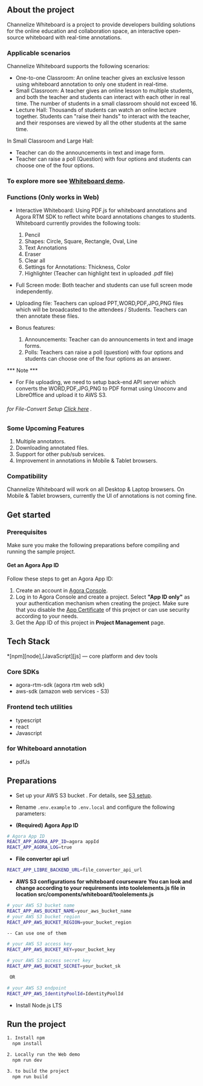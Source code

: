 ﻿## About the project

Channelize Whiteboard is a project to provide developers building solutions for the online education and collaboration space, an interactive open-source whiteboard with real-time annotations.


### Applicable scenarios


Channelize Whiteboard supports the following scenarios:


- One-to-one Classroom: An online teacher gives an exclusive lesson using whiteboard annotation to only one student in real-time.
- Small Classroom: A teacher gives an online lesson to multiple students, and both the teacher and students can interact with each other in real time. The number of students in a small classroom should not exceed 16.
- Lecture Hall: Thousands of students can watch an online lecture together. Students can "raise their hands" to interact with the teacher, and their responses are viewed by all the other students at the same time.


In Small Classroom and Large Hall:
- Teacher can do the announcements in text and image form. 
- Teacher can raise a poll (Question) with four options and students can choose one of the four options.

### To explore more see [Whiteboard demo](https://whiteboard-demo.channelize.io/).

### Functions (Only works in Web)

- Interactive Whiteboard: Using PDF.js for whiteboard annotations and Agora RTM SDK to reflect white board annotations changes to students. Whiteboard currently provides the following tools:
    1. Pencil
    2. Shapes: Circle, Square, Rectangle, Oval, Line
    3. Text Annotations
    4. Eraser
    5. Clear all
    6. Settings for Annotations: Thickness, Color
    7. Highlighter (Teacher can highlight text in uploaded .pdf file)

- Full Screen mode: Both teacher and students can use full screen mode independently.
- Uploading file: Teachers can upload PPT,WORD,PDF,JPG,PNG files which will be broadcasted to   the attendees / Students. Teachers can then annotate these files.
- Bonus features:
    1. Announcements: Teacher can do announcements in text and image forms.
    2. Polls: Teachers can raise a poll (question) with four options and students can choose one of the four options as an answer.

*** Note ***
   -  For File uploading, we need to setup back-end API server which converts the WORD,PDF,JPG,PNG to PDF format using Unoconv and LibreOffice and upload it to AWS S3.

   ###### for File-Convert Setup  [Click here](https://github.com/ChannelizeIO/Channelize-Whiteboard-SDK/tree/Node-File-Convertor-API) .


### Some Upcoming Features

  1. Multiple annotators.
  2. Downloading annotated files.
  3. Support for other pub/sub services.
  4. Improvement in annotations in Mobile & Tablet browsers.


### Compatibility

Channelize Whiteboard will work on all Desktop & Laptop browsers. On Mobile & Tablet browsers, currently the UI of annotations is not coming fine.


## Get started


### Prerequisites 


 Make sure you make the following preparations before compiling and running the sample project.


 #### Get an Agora App ID
 Follow these steps to get an Agora App ID:
  1. Create an account in [Agora Console](https://sso.agora.io/v2/signup).
  2. Log in to Agora Console and create a project. Select **"App ID only"** as your authentication mechanism when creating the project. Make  sure that you disable the [App Certificate](https://docs.agora.io/en/Agora%20Platform/token?platform=All%20Platforms#appcertificate) of  this project or can use security according to your needs.
  3. Get the App ID of this project in **Project Management** page.


 ## Tech Stack
 *[npm][node],[JavaScript][js] — core platform and dev tools


### Core SDKs
 - agora-rtm-sdk (agora rtm web sdk)
 - aws-sdk (amazon web services - S3)


### Frontend tech utilities
 - typescript
 - react 
 - Javascript


### for Whiteboard annotation 
 - pdfJs


## Preparations
 - Set up your AWS S3 bucket . For details, see [S3 setup](https://docs.aws.amazon.com/quickstarts/latest/s3backup/step-1-create-bucket.html).


 - Rename `.env.example` to `.env.local` and configure the following parameters:

  - **(Required) Agora App ID** 
  ```bash
  # Agora App ID
  REACT_APP_AGORA_APP_ID=agora appId
  REACT_APP_AGORA_LOG=true
  ```
 - **File converter api url**
  ```bash
  REACT_APP_LIBRE_BACKEND_URL=file_converter_api_url
  ```

 - **AWS S3 configurations for whiteboard courseware**
   **You can look and change according to your requirements into toolelements.js file in location src/components/whiteboard/toolelements.js**

  ```bash
  # your AWS S3 bucket name
  REACT_APP_AWS_BUCKET_NAME=your_aws_bucket_name
  # your AWS S3 bucket region
  REACT_APP_AWS_BUCKET_REGION=your_bucket_region

  -- Can use one of them

  # your AWS S3 access key
  REACT_APP_AWS_BUCKET_KEY=your_bucket_key

  # your AWS S3 access secret key
  REACT_APP_AWS_BUCKET_SECRET=your_bucket_sk

   OR

  # your AWS S3 endpoint
  REACT_APP_AWS_IdentityPoolId=IdentityPoolId
  ```

- Install Node.js LTS

## Run the project
 ```bash
1. Install npm
   npm install

2. Locally run the Web demo
   npm run dev

3. to build the project
   npm run build
  ```
